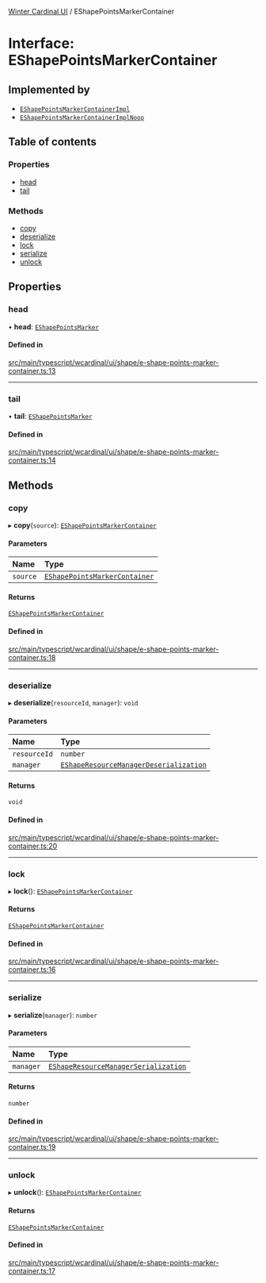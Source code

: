 [Winter Cardinal UI](../README.md) / EShapePointsMarkerContainer

# Interface: EShapePointsMarkerContainer

## Implemented by

- [`EShapePointsMarkerContainerImpl`](../classes/EShapePointsMarkerContainerImpl.md)
- [`EShapePointsMarkerContainerImplNoop`](../classes/EShapePointsMarkerContainerImplNoop.md)

## Table of contents

### Properties

- [head](EShapePointsMarkerContainer.md#head)
- [tail](EShapePointsMarkerContainer.md#tail)

### Methods

- [copy](EShapePointsMarkerContainer.md#copy)
- [deserialize](EShapePointsMarkerContainer.md#deserialize)
- [lock](EShapePointsMarkerContainer.md#lock)
- [serialize](EShapePointsMarkerContainer.md#serialize)
- [unlock](EShapePointsMarkerContainer.md#unlock)

## Properties

### head

• **head**: [`EShapePointsMarker`](EShapePointsMarker.md)

#### Defined in

[src/main/typescript/wcardinal/ui/shape/e-shape-points-marker-container.ts:13](https://github.com/winter-cardinal/winter-cardinal-ui/blob/v0.154.0/src/main/typescript/wcardinal/ui/shape/e-shape-points-marker-container.ts#L13)

___

### tail

• **tail**: [`EShapePointsMarker`](EShapePointsMarker.md)

#### Defined in

[src/main/typescript/wcardinal/ui/shape/e-shape-points-marker-container.ts:14](https://github.com/winter-cardinal/winter-cardinal-ui/blob/v0.154.0/src/main/typescript/wcardinal/ui/shape/e-shape-points-marker-container.ts#L14)

## Methods

### copy

▸ **copy**(`source`): [`EShapePointsMarkerContainer`](EShapePointsMarkerContainer.md)

#### Parameters

| Name | Type |
| :------ | :------ |
| `source` | [`EShapePointsMarkerContainer`](EShapePointsMarkerContainer.md) |

#### Returns

[`EShapePointsMarkerContainer`](EShapePointsMarkerContainer.md)

#### Defined in

[src/main/typescript/wcardinal/ui/shape/e-shape-points-marker-container.ts:18](https://github.com/winter-cardinal/winter-cardinal-ui/blob/v0.154.0/src/main/typescript/wcardinal/ui/shape/e-shape-points-marker-container.ts#L18)

___

### deserialize

▸ **deserialize**(`resourceId`, `manager`): `void`

#### Parameters

| Name | Type |
| :------ | :------ |
| `resourceId` | `number` |
| `manager` | [`EShapeResourceManagerDeserialization`](../classes/EShapeResourceManagerDeserialization.md) |

#### Returns

`void`

#### Defined in

[src/main/typescript/wcardinal/ui/shape/e-shape-points-marker-container.ts:20](https://github.com/winter-cardinal/winter-cardinal-ui/blob/v0.154.0/src/main/typescript/wcardinal/ui/shape/e-shape-points-marker-container.ts#L20)

___

### lock

▸ **lock**(): [`EShapePointsMarkerContainer`](EShapePointsMarkerContainer.md)

#### Returns

[`EShapePointsMarkerContainer`](EShapePointsMarkerContainer.md)

#### Defined in

[src/main/typescript/wcardinal/ui/shape/e-shape-points-marker-container.ts:16](https://github.com/winter-cardinal/winter-cardinal-ui/blob/v0.154.0/src/main/typescript/wcardinal/ui/shape/e-shape-points-marker-container.ts#L16)

___

### serialize

▸ **serialize**(`manager`): `number`

#### Parameters

| Name | Type |
| :------ | :------ |
| `manager` | [`EShapeResourceManagerSerialization`](../classes/EShapeResourceManagerSerialization.md) |

#### Returns

`number`

#### Defined in

[src/main/typescript/wcardinal/ui/shape/e-shape-points-marker-container.ts:19](https://github.com/winter-cardinal/winter-cardinal-ui/blob/v0.154.0/src/main/typescript/wcardinal/ui/shape/e-shape-points-marker-container.ts#L19)

___

### unlock

▸ **unlock**(): [`EShapePointsMarkerContainer`](EShapePointsMarkerContainer.md)

#### Returns

[`EShapePointsMarkerContainer`](EShapePointsMarkerContainer.md)

#### Defined in

[src/main/typescript/wcardinal/ui/shape/e-shape-points-marker-container.ts:17](https://github.com/winter-cardinal/winter-cardinal-ui/blob/v0.154.0/src/main/typescript/wcardinal/ui/shape/e-shape-points-marker-container.ts#L17)
